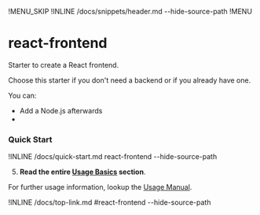 !MENU_SKIP
!INLINE /docs/snippets/header.md --hide-source-path
!MENU

# react-frontend

Starter to create a React frontend.

Choose this starter if you don't need a backend or if you already have one.

You can:
 - Add a Node.js afterwards
 - 


### Quick Start

!INLINE /docs/quick-start.md react-frontend --hide-source-path

5. **Read the entire [Usage Basics](#react-frontend) section**.

For further usage information, lookup the [Usage Manual](/docs/usage-manual.md).

!INLINE /docs/top-link.md #react-frontend --hide-source-path

<br/>
<br/>

